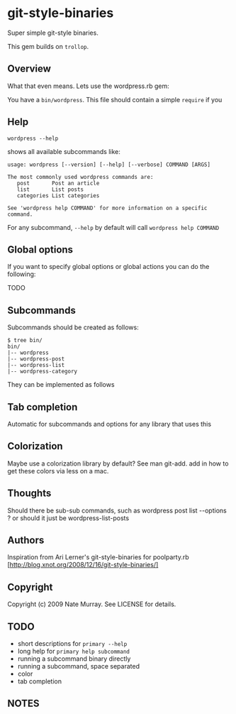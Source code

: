 git-style-binaries
==================

Super simple git-style binaries.

This gem builds on `trollop`.

## Overview 

What that even means. Lets use the wordpress.rb gem:

You have a `bin/wordpress`. This file should contain a simple `require` if you

## Help

    wordpress --help

shows all available subcommands like:

    usage: wordpress [--version] [--help] [--verbose] COMMAND [ARGS]

    The most commonly used wordpress commands are:
       post       Post an article
       list       List posts
       categories List categories

    See 'wordpress help COMMAND' for more information on a specific command.

For any subcommand, `--help` by default will call `wordpress help COMMAND`

## Global options

If you want to specify global options or global actions you can do the following:

TODO 

## Subcommands

Subcommands should be created as follows:

    $ tree bin/
    bin/
    |-- wordpress
    |-- wordpress-post
    |-- wordpress-list
    |-- wordpress-category

They can be implemented as follows


## Tab completion

Automatic for subcommands and options for any library that uses this

## Colorization

Maybe use a colorization library by default? See man git-add. add in how to get these colors via less on a mac.

## Thoughts

Should there be sub-sub commands, such as wordpress post list --options ? or should it just be wordpress-list-posts

## Authors
Inspiration from Ari Lerner's git-style-binaries for poolparty.rb [http://blog.xnot.org/2008/12/16/git-style-binaries/]

## Copyright

Copyright (c) 2009 Nate Murray. See LICENSE for details.

## TODO
* short descriptions for `primary --help`
* long help for `primary help subcommand`
* running a subcommand binary directly
* running a subcommand, space separated
* color
* tab completion

## NOTES
